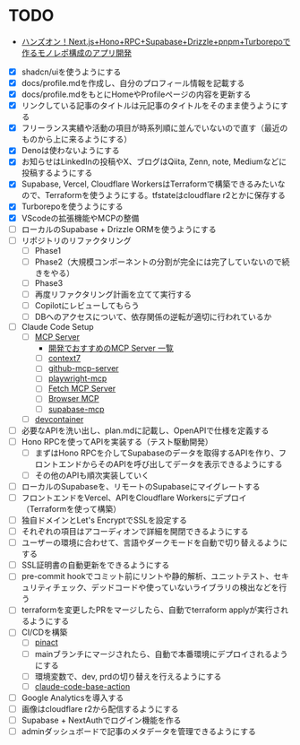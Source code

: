 # TODO

- [ハンズオン！Next.js+Hono+RPC+Supabase+Drizzle+pnpm+Turborepoで作るモノレポ構成のアプリ開発](https://zenn.dev/ippe/articles/7782e701f8df26)
- [x] shadcn/uiを使うようにする
- [x] docs/profile.mdを作成し、自分のプロフィール情報を記載する
- [x] docs/profile.mdをもとにHomeやProfileページの内容を更新する
- [x] リンクしている記事のタイトルは元記事のタイトルをそのまま使うようにする
- [x] フリーランス実績や活動の項目が時系列順に並んでいないので直す（最近のものから上に来るようにする）
- [x] Denoは使わないようにする
- [x] お知らせはLinkedInの投稿やX、ブログはQiita, Zenn, note, Mediumなどに投稿するようにする
- [x] Supabase, Vercel, Cloudflare WorkersはTerraformで構築できるみたいなので、Terraformを使うようにする。tfstateはcloudflare r2とかに保存する
- [x] Turborepoを使うようにする
- [x] VScodeの拡張機能やMCPの整備
- [ ] ローカルのSupabase + Drizzle ORMを使うようにする
- [ ] リポジトリのリファクタリング
  - [ ] Phase1
  - [ ] Phase2（大規模コンポーネントの分割が完全には完了していないので続きをやる）
  - [ ] Phase3
  - [ ] 再度リファクタリング計画を立てて実行する
  - [ ] Copilotにレビューしてもらう
  - [ ] DBへのアクセスについて、依存関係の逆転が適切に行われているか
- [ ] Claude Code Setup
  - [ ] [MCP Server](https://docs.anthropic.com/ja/docs/claude-code/mcp)
    - [開発でおすすめのMCP Server 一覧](https://zenn.dev/yareyare/articles/c5c07b64e7107f)
    - [ ] [context7](https://github.com/upstash/context7)
    - [ ] [github-mcp-server](https://github.com/github/github-mcp-server)
    - [ ] [playwright-mcp](https://github.com/microsoft/playwright-mcp)
    - [ ] [Fetch MCP Server](https://github.com/modelcontextprotocol/servers/tree/main/src/fetch)
    - [ ] [Browser MCP](https://github.com/browsermcp/mcp)
    - [ ] [supabase-mcp](http://github.com/supabase-community/supabase-mcp)
  - [ ] [devcontainer](https://docs.anthropic.com/ja/docs/claude-code/devcontainer)
- [ ] 必要なAPIを洗い出し、plan.mdに記載し、OpenAPIで仕様を定義する
- [ ] Hono RPCを使ってAPIを実装する（テスト駆動開発）
  - [ ] まずはHono RPCを介してSupabaseのデータを取得するAPIを作り、フロントエンドからそのAPIを呼び出してデータを表示できるようにする
  - [ ] その他のAPIも順次実装していく
- [ ] ローカルのSupabaseを、リモートのSupabaseにマイグレートする
- [ ] フロントエンドをVercel、APIをCloudflare Workersにデプロイ（Terraformを使って構築）
- [ ] 独自ドメインとLet's EncryptでSSLを設定する
- [ ] それぞれの項目はアコーディオンで詳細を開閉できるようにする
- [ ] ユーザーの環境に合わせて、言語やダークモードを自動で切り替えるようにする
- [ ] SSL証明書の自動更新をできるようにする
- [ ] pre-commit hookでコミット前にリントや静的解析、ユニットテスト、セキュリティチェック、デッドコードや使っていないライブラリの検出などを行う
- [ ] terraformを変更したPRをマージしたら、自動でterraform applyが実行されるようにする
- [ ] CI/CDを構築
  - [ ] [pinact](https://dev.classmethod.jp/articles/hardening-github-actions-with-pinact-commit-sha-semver/)
  - [ ] mainブランチにマージされたら、自動で本番環境にデプロイされるようにする
  - [ ] 環境変数で、dev, prdの切り替えを行えるようにする
  - [ ] [claude-code-base-action](https://github.com/anthropics/claude-code-base-action)
- [ ] Google Analyticsを導入する
- [ ] 画像はcloudflare r2から配信するようにする
- [ ] Supabase + NextAuthでログイン機能を作る
- [ ] adminダッシュボードで記事のメタデータを管理できるようにする
